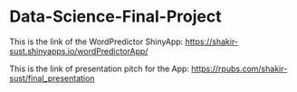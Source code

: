 # Data-Science-Final-Project

This is the link of the WordPredictor ShinyApp: https://shakir-sust.shinyapps.io/wordPredictorApp/

This is the link of presentation pitch for the App: https://rpubs.com/shakir-sust/final_presentation
